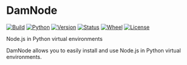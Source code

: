 # DamNode

[![Build](https://travis-ci.org/bachew/damnode.svg?branch=master)](https://travis-ci.org/bachew/damnode)
[![Python](https://img.shields.io/pypi/pyversions/damnode.svg)]()
[![Version](https://img.shields.io/pypi/v/damnode.svg)]()
[![Status](https://img.shields.io/pypi/status/damnode.svg)]()
[![Wheel](https://img.shields.io/pypi/wheel/damnode.svg)]()
[![License](https://img.shields.io/pypi/l/damnode.svg)]()

Node.js in Python virtual environments

DamNode allows you to easily install and use Node.js in Python virtual environments.
